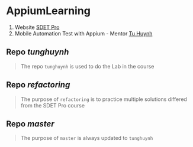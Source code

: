 # AppiumLearning
1. Website [SDET Pro](https://sdetpro.com/) 
2. Mobile Automation Test with Appium - Mentor [Tu Huynh](https://github.com/sdetpro-blog)

## Repo **_tunghuynh_**
> The repo `tunghuynh` is used to do the Lab in the course

## Repo **_refactoring_**
> The purpose of `refactoring` is to practice multiple solutions differed from the SDET Pro course

## Repo **_master_**
> The purpose of `master` is always updated to `tunghuynh`